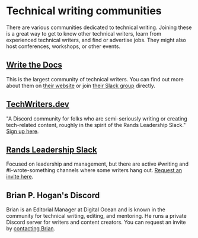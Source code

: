 # Technical writing communities

There are various communities dedicated to technical writing. Joining these is a great way to get to know other technical writers, learn from experienced technical writers, and find or advertise jobs. They might also host conferences, workshops, or other events.

## [Write the Docs](https://www.writethedocs.org)
This is the largest community of technical writers. You can find out more about them on [their website](https://www.writethedocs.org/) or join [their Slack group](https://www.writethedocs.org/slack/) directly.

## [TechWriters.dev](https://techwriters.dev)
"A Discord community for folks who are semi-seriously writing or creating tech-related content, roughly in the spirit of the Rands Leadership Slack." [Sign up here](https://techwriters.dev).

## [Rands Leadership Slack](https://randsinrepose.com/welcome-to-rands-leadership-slack/)
Focused on leadership and management, but there are active #writing and #i-wrote-something channels where some writers hang out. [Request an invite here](https://randsinrepose.com/welcome-to-rands-leadership-slack/).

## Brian P. Hogan's Discord
Brian is an Editorial Manager at Digital Ocean and is known in the community for technical writing, editing, and mentoring. He runs a private Discord server for writers and content creators. You can request an invite by [contacting Brian](https://bphogan.com/).
